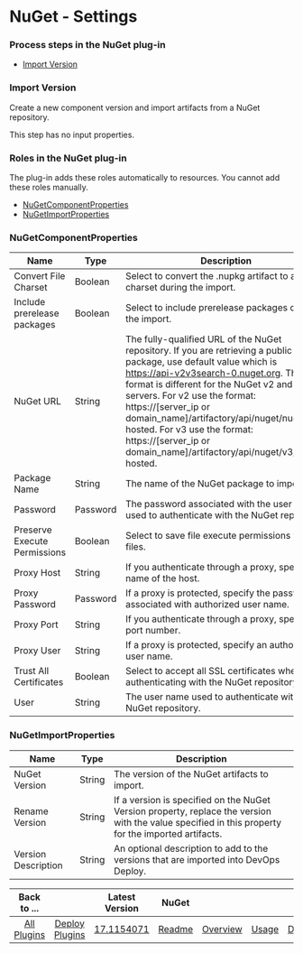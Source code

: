 
# NuGet - Settings


### Process steps in the NuGet plug-in

* [Import Version](#import_version)


### Import Version

Create a new component version and import artifacts from a NuGet repository.

This step has no input properties.


### Roles in the NuGet plug-in

The plug-in adds these roles automatically to resources. You cannot add these roles manually.

* [NuGetComponentProperties](#nugetcomponentproperties_role)
* [NuGetImportProperties](#nugetimportproperties_role)


### NuGetComponentProperties


| Name | Type | Description |
| --- | --- | --- |
| Convert File Charset | Boolean | Select to convert the .nupkg artifact to a new charset during the import. |
| Include prerelease packages | Boolean | Select to include prerelease packages during the import. |
| NuGet URL | String | The fully-qualified URL of the NuGet repository. If you are retrieving a public NuGet package, use default value which is https://api-v2v3search-0.nuget.org. The URL format is different for the NuGet v2 and v3 servers. For v2 use the format: https://[server\_ip or domain\_name]/artifactory/api/nuget/nuget-hosted. For v3 use the format: https://[server\_ip or domain\_name]/artifactory/api/nuget/v3/nuget-hosted. |
| Package Name | String | The name of the NuGet package to import. |
| Password | Password | The password associated with the user name used to authenticate with the NuGet repository. |
| Preserve Execute Permissions | Boolean | Select to save file execute permissions with files. |
| Proxy Host | String | If you authenticate through a proxy, specify the name of the host. |
| Proxy Password | Password | If a proxy is protected, specify the password associated with authorized user name. |
| Proxy Port | String | If you authenticate through a proxy, specify the port number. |
| Proxy User | String | If a proxy is protected, specify an authorized user name. |
| Trust All Certificates | Boolean | Select to accept all SSL certificates when authenticating with the NuGet repository. |
| User | String | The user name used to authenticate with the NuGet repository. |

### NuGetImportProperties


| Name | Type | Description |
| --- | --- | --- |
| NuGet Version | String | The version of the NuGet artifacts to import. |
| Rename Version | String | If a version is specified on the NuGet Version property, replace the version with the value specified in this property for the imported artifacts. |
| Version Description | String | An optional description to add to the versions that are imported into DevOps Deploy. |



|Back to ...||Latest Version|NuGet ||||
| :---: | :---: | :---: | :---: | :---: | :---: | :---: |
|[All Plugins](../../index.md)|[Deploy Plugins](../README.md)|[17.1154071](https://raw.githubusercontent.com/UrbanCode/IBM-UCD-PLUGINS/main/files/nuget-source-config/ucd-nuget-source-config-17.1154071.zip)|[Readme](README.md)|[Overview](overview.md)|[Usage](usage.md)|[Downloads](downloads.md)|
